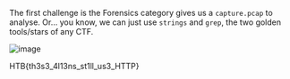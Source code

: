 The first challenge is the Forensics category gives us a `capture.pcap` to analyse. Or... you know, we can just use `strings` and `grep`, the two golden tools/stars of any CTF.

![image](https://user-images.githubusercontent.com/80063008/227501415-c9ce49a0-7516-4294-b32b-6d329d1f8ffd.png)

HTB{th3s3_4l13ns_st1ll_us3_HTTP}